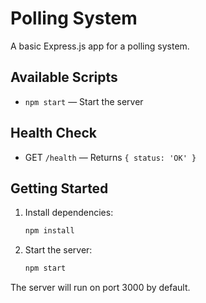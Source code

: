 # Polling System

A basic Express.js app for a polling system.

## Available Scripts

- `npm start` — Start the server

## Health Check

- GET `/health` — Returns `{ status: 'OK' }`

## Getting Started

1. Install dependencies:
   ```sh
   npm install
   ```
2. Start the server:
   ```sh
   npm start
   ```

The server will run on port 3000 by default.
